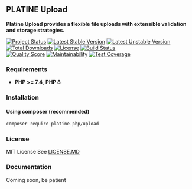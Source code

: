 ## PLATINE Upload
**Platine Upload provides a flexible file uploads with extensible validation and storage strategies.**

[![Project Status](http://opensource.box.com/badges/active.svg)](http://opensource.box.com/badges)
[![Latest Stable Version](https://poser.pugx.org/platine-php/upload/v)](https://packagist.org/packages/platine-php/upload)
[![Latest Unstable Version](https://poser.pugx.org/platine-php/upload/v/unstable)](https://packagist.org/packages/platine-php/upload)
[![Total Downloads](https://poser.pugx.org/platine-php/upload/downloads)](https://packagist.org/packages/platine-php/upload)
[![License](https://poser.pugx.org/platine-php/upload/license)](https://packagist.org/packages/platine-php/upload)
[![Build Status](https://img.shields.io/travis/com/platine-php/upload?style=flat-square)](https://travis-ci.com/platine-php/upload)  
[![Quality Score](https://img.shields.io/scrutinizer/g/platine-php/upload.svg?style=flat-square)](https://scrutinizer-ci.com/g/platine-php/upload)
[![Maintainability](https://api.codeclimate.com/v1/badges/ecb7433d25a06631aeab/maintainability)](https://codeclimate.com/github/platine-php/upload/maintainability)
[![Test Coverage](https://api.codeclimate.com/v1/badges/ecb7433d25a06631aeab/test_coverage)](https://codeclimate.com/github/platine-php/upload/test_coverage)

### Requirements 
- **PHP >= 7.4**, **PHP 8** 

### Installation
#### Using composer (recommended)
```bash
composer require platine-php/upload
```

### License
MIT License See [LICENSE.MD](LICENSE.MD)

### Documentation 
Coming soon, be patient